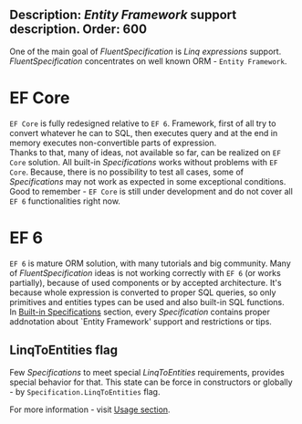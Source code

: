 Description: <i>Entity Framework</i> support description.
Order: 600
---

One of the main goal of *FluentSpecification* is *Linq expressions* support. *FluentSpecification* concentrates on well known ORM - `Entity Framework`.

# EF Core

`EF Core` is fully redesigned relative to `EF 6`. Framework, first of all try to convert whatever he can to SQL, 
then executes query and at the end in memory executes non-convertible parts of expression.  
Thanks to that, many of ideas, not available so far, can be realized on `EF Core` solution. 
All built-in *Specifications* works without problems with `EF Core`. Because, there is no possibility to test all cases, 
some of *Specifications* may not work as expected in some exceptional conditions.  
Good to remember - `EF Core` is still under development and do not cover all `EF 6` functionalities right now.

# EF 6

`EF 6` is mature ORM solution, with many tutorials and big community. Many of *FluentSpecification* ideas is not working correctly with `EF 6` (or works partially), 
because of used components or by accepted architecture. It's because whole expression is converted to proper SQL queries, so only primitives and entities types can be used and also built-in SQL functions.  
In [Built-in Specifications](/FluentSpecification/built-in/) section, every *Specification* contains proper addnotation about `Entity Framework' support 
and restrictions or tips.

## LinqToEntities flag

Few *Specifications* to meet special *LinqToEntities* requirements, provides special behavior for that. This state can be force in constructors or globally - 
by `Specification.LinqToEntities` flag.  

For more information - visit [Usage section](/FluentSpecification/docs/usage/candidate-verification#linqtoentities).